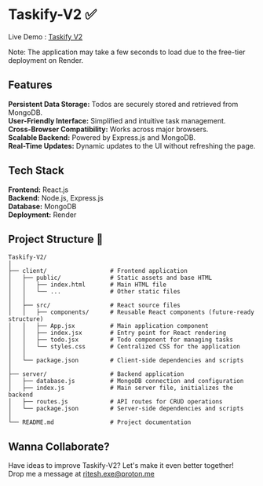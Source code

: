 # Taskify-V2 ✅

Live Demo : [Taskify V2](https://taskifyv2-final.onrender.com/)    

Note: The application may take a few seconds to load due to the free-tier deployment on Render.      

## Features
**Persistent Data Storage:** Todos are securely stored and retrieved from MongoDB.   
**User-Friendly Interface:** Simplified and intuitive task management.   
**Cross-Browser Compatibility:** Works across major browsers.   
**Scalable Backend:** Powered by Express.js and MongoDB.   
**Real-Time Updates:** Dynamic updates to the UI without refreshing the page.   

## Tech Stack   
**Frontend:** React.js   
**Backend:** Node.js, Express.js   
**Database:** MongoDB   
**Deployment:** Render  

## Project Structure 📁

```
Taskify-V2/
│
├── client/                  # Frontend application
│   ├── public/              # Static assets and base HTML
│   │   ├── index.html       # Main HTML file
│   │   └── ...              # Other static files
│   │
│   ├── src/                 # React source files
│   │   ├── components/      # Reusable React components (future-ready structure)
│   │   ├── App.jsx          # Main application component
│   │   ├── index.jsx        # Entry point for React rendering
│   │   ├── todo.jsx         # Todo component for managing tasks
│   │   └── styles.css       # Centralized CSS for the application
│   │
│   └── package.json         # Client-side dependencies and scripts
│
├── server/                  # Backend application
│   ├── database.js          # MongoDB connection and configuration
│   ├── index.js             # Main server file, initializes the backend
│   ├── routes.js            # API routes for CRUD operations
│   └── package.json         # Server-side dependencies and scripts
│
└── README.md                # Project documentation

```


## Wanna Collaborate?  
Have ideas to improve Taskify-V2? Let's make it even better together!    
Drop me a message at ritesh.exe@proton.me
